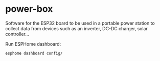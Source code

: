 # power-box

Software for the ESP32 board to be used in a portable power station to collect data from devices such as an inverter,
DC-DC charger, solar controller...

Run ESPHome dashboard:

```shell
esphome dashboard config/
```
